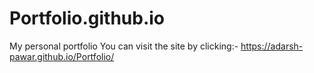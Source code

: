 # Portfolio.github.io
My personal portfolio
You can visit the site by clicking:-
https://adarsh-pawar.github.io/Portfolio/

